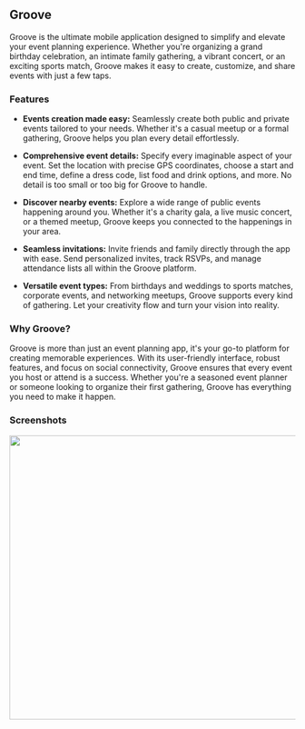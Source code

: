 ## Groove

Groove is the ultimate mobile application designed to simplify and elevate your event planning experience. Whether you're organizing a grand birthday celebration, an intimate family gathering, a vibrant concert, or an exciting sports match, Groove makes it easy to create, customize, and share events with just a few taps.

### Features

- **Events creation made easy:** Seamlessly create both public and private events tailored to your needs. Whether it's a casual meetup or a formal gathering, Groove helps you plan every detail effortlessly.

- **Comprehensive event details:** Specify every imaginable aspect of your event. Set the location with precise GPS coordinates, choose a start and end time, define a dress code, list food and drink options, and more. No detail is too small or too big for Groove to handle.

- **Discover nearby events:** Explore a wide range of public events happening around you. Whether it's a charity gala, a live music concert, or a themed meetup, Groove keeps you connected to the happenings in your area.

- **Seamless invitations:** Invite friends and family directly through the app with ease. Send personalized invites, track RSVPs, and manage attendance lists all within the Groove platform.

- **Versatile event types:** From birthdays and weddings to sports matches, corporate events, and networking meetups, Groove supports every kind of gathering. Let your creativity flow and turn your vision into reality.

### Why Groove?

Groove is more than just an event planning app, it's your go-to platform for creating memorable experiences. With its user-friendly interface, robust features, and focus on social connectivity, Groove ensures that every event you host or attend is a success. Whether you're a seasoned event planner or someone looking to organize their first gathering, Groove has everything you need to make it happen.

### Screenshots

<div align="center">
	<img src="https://github.com/user-attachments/assets/a558642f-a7e7-44ef-9f0e-818876cb50ed" height=500 width=700 />
</div>

